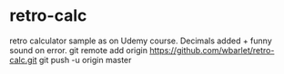 # retro-calc
retro calculator sample as on Udemy course. Decimals added + funny sound on error.
git remote add origin https://github.com/wbarlet/retro-calc.git
git push -u origin master
